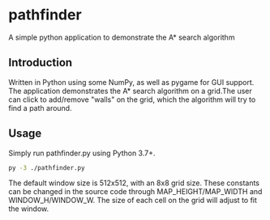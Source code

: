 # pathfinder

A simple python application to demonstrate the A* search algorithm

## Introduction

Written in Python using some NumPy, as well as pygame for GUI support. The application demonstrates the A* search algorithm on a grid.The user can click to add/remove "walls" on the grid, which the algorithm will try to find a path around.

## Usage

Simply run pathfinder.py using Python 3.7+.

```bash
py -3 ./pathfinder.py
```

The default window size is 512x512, with an 8x8 grid size. These constants can be changed in the source code through MAP_HEIGHT/MAP_WIDTH and WINDOW_H/WINDOW_W. The size of each cell on the grid will adjust to fit the window.
